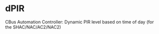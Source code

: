 # dPIR
CBus Automation Controller: Dynamic PIR level based on time of day (for the SHAC/NAC/AC2/NAC2)
